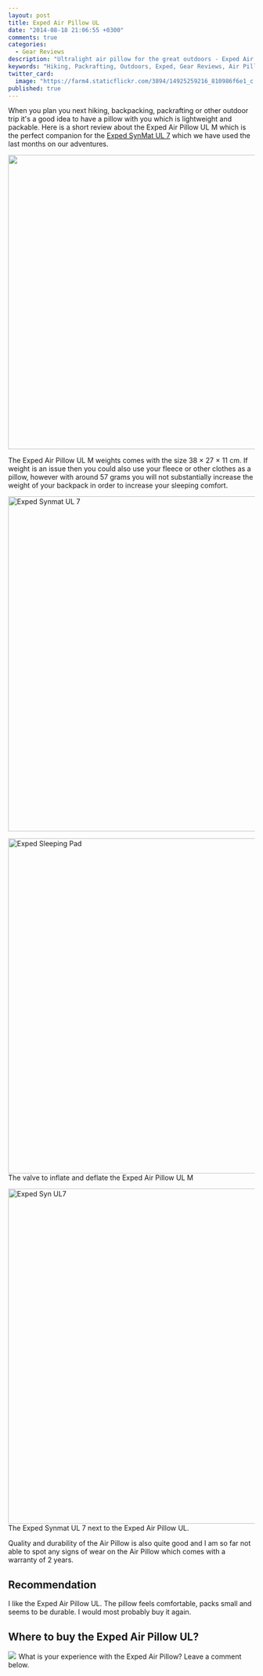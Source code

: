 ```yaml
---
layout: post
title: Exped Air Pillow UL
date: "2014-08-18 21:06:55 +0300"
comments: true
categories: 
  - Gear Reviews
description: "Ultralight air pillow for the great outdoors - Exped Air Pillow UL Review"
keywords: "Hiking, Packrafting, Outdoors, Exped, Gear Reviews, Air Pillow UL"
twitter_card: 
  image: "https://farm4.staticflickr.com/3894/14925259216_810986f6e1_c.jpg"
published: true
---
```


When you plan you next hiking, backpacking, packrafting or other outdoor trip it's a good idea to have a pillow with you which is lightweight and packable. Here is a short review about the Exped Air Pillow UL M which is the perfect companion for the <a href="http://hikeventures.com/exped-synmat-ul-7/" target="_self">Exped SynMat UL 7</a> which we have used the last months on our adventures.

<a href="https://www.flickr.com/photos/90204224@N07/14925259216" title="Exped Airpillow"><img src="https://farm4.staticflickr.com/3894/14925259216_ff2d1deb5e_b.jpg" width="600"></a>
<!--more--> 
The Exped Air Pillow UL M weights comes with the size 38 × 27 × 11 cm. If weight is an issue then you could also use your fleece or other clothes as a pillow, however with around 57 grams you will not substantially increase the weight of your backpack in order to increase your sleeping comfort.

<a href="https://www.flickr.com/photos/90204224@N07/14761636837" title="Exped Synmat UL 7"><img src="https://farm6.staticflickr.com/5568/14761636837_0ebf3870b8_b.jpg" width="1024" height="683" alt="Exped Synmat UL 7"></a>

<a href="https://www.flickr.com/photos/90204224@N07/8731238958" title="Exped Sleeping Pad"><img src="https://farm8.staticflickr.com/7447/8731238958_368a02cb61_b.jpg" width="1024" height="683" alt="Exped Sleeping Pad"></a>
The valve to inflate and deflate the Exped Air Pillow UL M

<a href="https://www.flickr.com/photos/90204224@N07/8731236714" title="Exped Syn UL7"><img src="https://farm8.staticflickr.com/7459/8731236714_8e68e09370_b.jpg" width="1024" height="683" alt="Exped Syn UL7"></a>The Exped Synmat UL 7 next to the Exped Air Pillow UL.

Quality and durability of the Air Pillow is also quite good and I am so far not able to spot any signs of wear on the Air Pillow which comes with a warranty of 2 years.

## Recommendation
I like the Exped Air Pillow UL. The pillow feels comfortable, packs small and seems to be durable. I would most probably buy it again.

## Where to buy the Exped Air Pillow UL?
<script type="text/javascript" src="http://www.avantlink.com/api.php?module=ProductSearch&affiliate_id=125311&website_id=150351&merchant_ids&search_results_sort_order=Retail+Price|asc&output=js&search_results_merchant_limit=1&search_advanced_syntax=1&search_results_options=noheader&search_results_count=1&search_results_layout=list&search_results_fields=|Merchant+Name|Product+Name|Retail+Price&search_term=Exped Air Pillow UL M"></script>

<a rel="nofollow" href="http://www.amazon.com/gp/product/B005JQHRR4/ref=as_li_tl?ie=UTF8&camp=1789&creative=9325&creativeASIN=B005JQHRR4&linkCode=as2&tag=hikeve-20&linkId=D3DSZNJVPPKVW3AS"><img border="0" src="http://ws-na.amazon-adsystem.com/widgets/q?_encoding=UTF8&ASIN=B005JQHRR4&Format=_SL250_&ID=AsinImage&MarketPlace=US&ServiceVersion=20070822&WS=1&tag=hikeve-20" ></a><img src="http://ir-na.amazon-adsystem.com/e/ir?t=hikeve-20&l=as2&o=1&a=B005JQHRR4" width="1" height="1" border="0" alt="" style="border:none !important; margin:0px !important;" />
What is your experience with the Exped Air Pillow? Leave a comment below.
